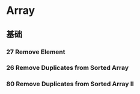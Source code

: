 # Array
## 基础		
### 27	Remove Element	
### 26	Remove Duplicates from Sorted Array	
### 80	Remove Duplicates from Sorted Array II	
